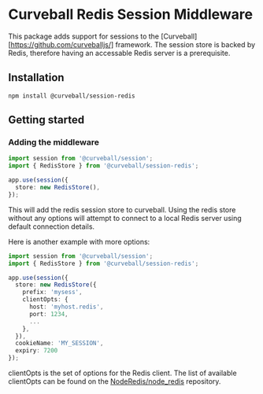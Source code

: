 Curveball Redis Session Middleware
==================================

This package adds support for sessions to the [Curveball][https://github.com/curveballjs/] framework. The
session store is backed by Redis, therefore having an accessable Redis server
is a prerequisite.

Installation
------------

    npm install @curveball/session-redis


Getting started
---------------

### Adding the middleware

```typescript
import session from '@curveball/session';
import { RedisStore } from '@curveball/session-redis';

app.use(session({
  store: new RedisStore(),
});
```

This will add the redis session store to curveball. Using the redis store
without any options will attempt to connect to a local Redis server using
default connection details.

Here is another example with more options:

```typescript
import session from '@curveball/session';
import { RedisStore } from '@curveball/session-redis';

app.use(session({
  store: new RedisStore({
    prefix: 'mysess',
    clientOpts: {
      host: 'myhost.redis',
      port: 1234,
      ...
    },
  }),
  cookieName: 'MY_SESSION',
  expiry: 7200
});
```

clientOpts is the set of options for the Redis client. The list of available
clientOpts can be found on the [NodeRedis/node_redis](https://github.com/NodeRedis/node_redis#options-object-properties)
repository.

